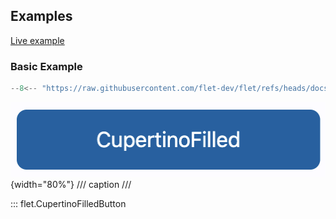 ## Examples

[Live example](https://flet-controls-gallery.fly.dev/buttons/cupertinofilledbutton)

### Basic Example

```python
--8<-- "https://raw.githubusercontent.com/flet-dev/flet/refs/heads/docs/sdk/python/examples/controls/cupertino-filled-button/basic.py"
```

![basic](https://raw.githubusercontent.com/flet-dev/flet/docs/sdk/python/examples/python/controls/cupertino-filled-button/media/basic.png){width="80%"}
/// caption
///

::: flet.CupertinoFilledButton
